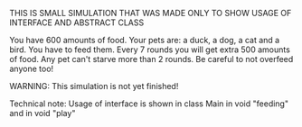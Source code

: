 THIS IS SMALL SIMULATION THAT WAS MADE ONLY TO SHOW USAGE OF INTERFACE AND ABSTRACT CLASS

You have 600 amounts of food. Your pets are: a duck, a dog, a cat and a bird. You have to feed them. Every 7 rounds you will get extra 500 amounts of food. Any pet can't starve more than 2 rounds. Be careful to not overfeed anyone too!

WARNING: This simulation is not yet finished!

Technical note: Usage of interface is shown in class Main in void "feeding" and in void "play"
